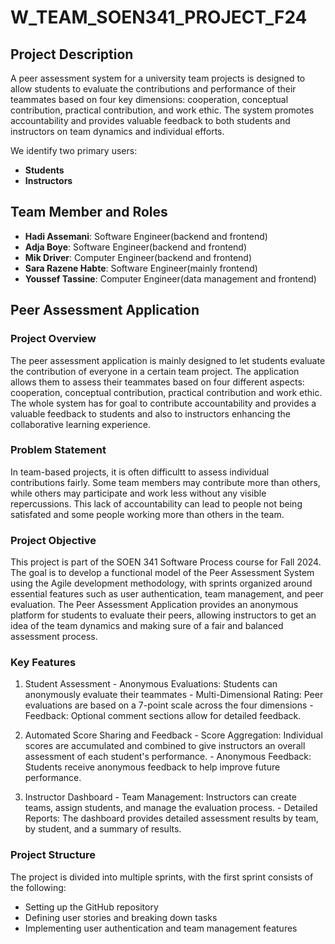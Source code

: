 # W_TEAM_SOEN341_PROJECT_F24

## Project Description

A peer assessment system for a university team projects is designed to allow students to evaluate the contributions and performance of their teammates based on four key dimensions: cooperation, conceptual contribution, practical contribution, and work ethic. The system promotes accountability and provides valuable feedback to both students and instructors on team dynamics and individual efforts.

We identify two primary users: 
- **Students**
- **Instructors**

## Team Member and Roles

- **Hadi Assemani**: Software Engineer(backend and frontend)
- **Adja Boye**: Software Engineer(backend and frontend)
- **Mik Driver**: Computer Engineer(backend and frontend)
- **Sara Razene Habte**: Software Engineer(mainly frontend)
- **Youssef Tassine**: Computer Engineer(data management and frontend)

## Peer Assessment Application

### Project Overview 
  The peer assessment application is mainly designed to let students evaluate the contribution of everyone in a certain team project. The application allows them to assess their teammates based on four different aspects: cooperation, conceptual contribution, practical contribution and work ethic. The whole system has for goal to contribute accountability and provides a valuable feedback to students and also to instructors enhancing the collaborative learning experience.

### Problem Statement
  In team-based projects, it is often difficultt to assess individual contributions fairly. Some team members may contribute more than others, while others may participate and work less without any visible repercussions. This lack of accountability can lead to people not being satisfated and some people working more than others in the team.

### Project Objective 
  This project is part of the SOEN 341 Software Process course for Fall 2024. The goal is to develop a functional model of the Peer Assessment System using the Agile development methodology, with sprints organized around essential features such as user authentication, team management, and peer evaluation. The Peer Assessment Application provides an anonymous platform for students to evaluate their peers, allowing instructors to get an idea of the team dynamics and making sure of a fair and balanced assessment process.

### Key Features

  1. Student Assessment
    - Anonymous Evaluations: Students can anonymously evaluate their teammates
    - Multi-Dimensional Rating: Peer evaluations are based on a 7-point scale across the four dimensions
    - Feedback: Optional comment sections allow for detailed feedback.
     
  2. Automated Score Sharing and Feedback
    - Score Aggregation: Individual scores are accumulated and combined to give instructors an overall assessment of each student's performance.
    - Anonymous Feedback: Students receive anonymous feedback to help improve future performance.

  3. Instructor Dashboard
    - Team Management: Instructors can create teams, assign students, and manage the evaluation process.
    - Detailed Reports: The dashboard provides detailed assessment results by team, by student, and a summary of results.


### Project Structure 
  The project is divided into multiple sprints, with the first sprint consists of the following:
  - Setting up the GitHub repository
  - Defining user stories and breaking down tasks
  - Implementing user authentication and team management features

